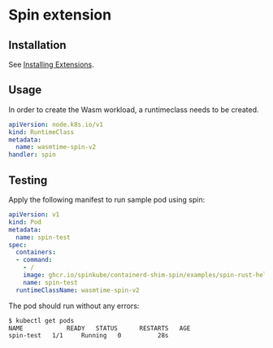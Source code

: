 # Spin extension

## Installation

See [Installing Extensions](https://github.com/siderolabs/extensions#installing-extensions).

## Usage

In order to create the Wasm workload, a runtimeclass needs to be created.

```yaml
apiVersion: node.k8s.io/v1
kind: RuntimeClass
metadata:
  name: wasmtime-spin-v2
handler: spin
```

## Testing

Apply the following manifest to run sample pod using spin:

```yaml
apiVersion: v1
kind: Pod
metadata:
  name: spin-test
spec:
  containers:
  - command:
    - /
    image: ghcr.io/spinkube/containerd-shim-spin/examples/spin-rust-hello
    name: spin-test
  runtimeClassName: wasmtime-spin-v2
```

The pod should run without any errors:

```bash
$ kubectl get pods
NAME            READY   STATUS      RESTARTS   AGE
spin-test   1/1     Running   0          28s
```
